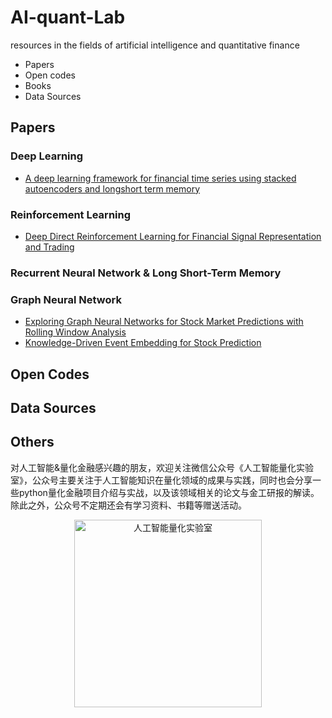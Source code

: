 # AI-quant-Lab
resources in the fields of artificial intelligence and quantitative finance
- Papers
- Open codes
- Books
- Data Sources

## Papers

### Deep Learning
* [A deep learning framework for financial time series using stacked autoencoders and longshort term memory](https://journals.plos.org/plosone/article/file?id=10.1371/journal.pone.0180944&type=printable)

### Reinforcement Learning
* [Deep Direct Reinforcement Learning for Financial Signal Representation and Trading](http://cslt.riit.tsinghua.edu.cn/mediawiki/images/a/aa/07407387.pdf)

### Recurrent Neural Network & Long Short-Term Memory

### Graph Neural Network
* [Exploring Graph Neural Networks for Stock Market Predictions with Rolling Window Analysis](https://arxiv.org/abs/1909.10660)
* [Knowledge-Driven Event Embedding for Stock Prediction](https://www.aclweb.org/anthology/C16-1201)

## Open Codes

## Data Sources


## Others
对人工智能&量化金融感兴趣的朋友，欢迎关注微信公众号《人工智能量化实验室》，公众号主要关注于人工智能知识在量化领域的成果与实践，同时也会分享一些python量化金融项目介绍与实战，以及该领域相关的论文与金工研报的解读。除此之外，公众号不定期还会有学习资料、书籍等赠送活动。
  <div  align="center">
    <img src="https://img-blog.csdnimg.cn/2019022416003891.jpg" width="300" alt="人工智能量化实验室" align=center/>
  </div>

